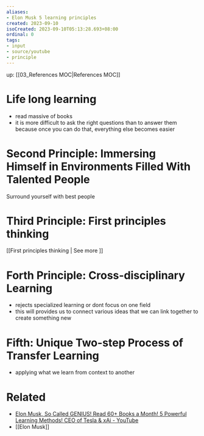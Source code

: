 ```yaml
---
aliases: 
- Elon Musk 5 learning principles
created: 2023-09-10
isoCreated: 2023-09-10T05:13:28.693+08:00
ordinal: 0
tags: 
- input
- source/youtube
- principle
---
```

up: [[03_References MOC|References MOC]]


# Life long learning

- read massive of books
- it is more difficult to ask the right questions than to answer them because once you can do that, everything else becomes easier

# Second Principle: Immersing Himself in Environments Filled With Talented People 

Surround yourself with best people


# Third Principle:  First principles thinking

[[First principles thinking | See more ]]


# Forth Principle: Cross-disciplinary Learning

- rejects specialized learning or dont focus on one field
- this will provides us to connect various ideas that we can link together to create something new

# Fifth: Unique Two-step Process of Transfer Learning

- applying what we learn from context to another


# Related

- [Elon Musk, So Called GENIUS! Read 60+ Books a Month! 5 Powerful Learning Methods! CEO of Tesla & xAi - YouTube](https://www.youtube.com/watch?v=Ayz5IW1lfCM)
- [[Elon Musk]]

<br />
<br />








